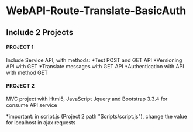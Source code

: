 # WebAPI-Route-Translate-BasicAuth

<h2>Include 2 Projects</h2> 
<h4>PROJECT 1</h4>
Include Service API, with methods:
  *Test POST and GET API
  *Versioning API with GET
  *Translate messages with GET API
  *Authentication with API with method GET
  
<h4>PROJECT 2</h4> 
MVC project with Html5, JavaScript Jquery and Bootstrap 3.3.4 for consume API service

*important: in script.js (Project 2 path "Scripts/script.js"), change the value for localhost in ajax requests  
